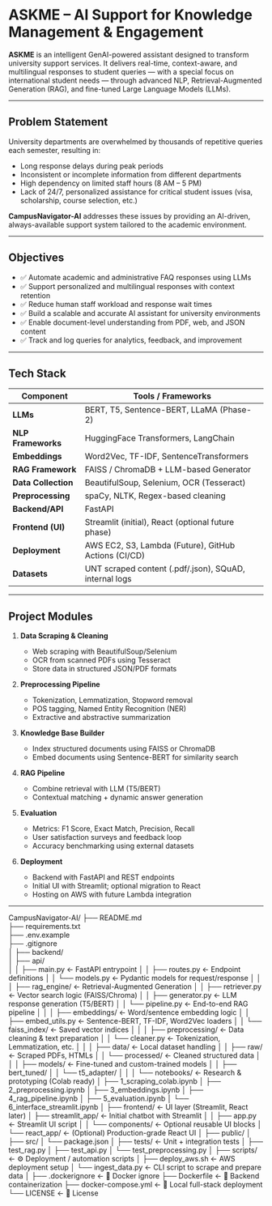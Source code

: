 # ASKME – AI Support for Knowledge Management & Engagement

**ASKME** is an intelligent GenAI-powered assistant designed to transform university support services. It delivers real-time, context-aware, and multilingual responses to student queries — with a special focus on international student needs — through advanced NLP, Retrieval-Augmented Generation (RAG), and fine-tuned Large Language Models (LLMs).

---

## Problem Statement

University departments are overwhelmed by thousands of repetitive queries each semester, resulting in:

- Long response delays during peak periods
- Inconsistent or incomplete information from different departments
- High dependency on limited staff hours (8 AM – 5 PM)
- Lack of 24/7, personalized assistance for critical student issues (visa, scholarship, course selection, etc.)

**CampusNavigator-AI** addresses these issues by providing an AI-driven, always-available support system tailored to the academic environment.

---

## Objectives

- ✅ Automate academic and administrative FAQ responses using LLMs
- ✅ Support personalized and multilingual responses with context retention
- ✅ Reduce human staff workload and response wait times
- ✅ Build a scalable and accurate AI assistant for university environments
- ✅ Enable document-level understanding from PDF, web, and JSON content
- ✅ Track and log queries for analytics, feedback, and improvement

---

## Tech Stack

| Component             | Tools / Frameworks                                      |
|----------------------|----------------------------------------------------------|
| **LLMs**             | BERT, T5, Sentence-BERT, LLaMA (Phase-2)                |
| **NLP Frameworks**   | HuggingFace Transformers, LangChain                     |
| **Embeddings**       | Word2Vec, TF-IDF, SentenceTransformers                  |
| **RAG Framework**    | FAISS / ChromaDB + LLM-based Generator                  |
| **Data Collection**  | BeautifulSoup, Selenium, OCR (Tesseract)                |
| **Preprocessing**    | spaCy, NLTK, Regex-based cleaning                       |
| **Backend/API**      | FastAPI                                                  |
| **Frontend (UI)**    | Streamlit (initial), React (optional future phase)      |
| **Deployment**       | AWS EC2, S3, Lambda (Future), GitHub Actions (CI/CD)    |
| **Datasets**         | UNT scraped content (.pdf/.json), SQuAD, internal logs  |

---

## Project Modules

1. **Data Scraping & Cleaning**
   - Web scraping with BeautifulSoup/Selenium
   - OCR from scanned PDFs using Tesseract
   - Store data in structured JSON/PDF formats

2. **Preprocessing Pipeline**
   - Tokenization, Lemmatization, Stopword removal
   - POS tagging, Named Entity Recognition (NER)
   - Extractive and abstractive summarization

3. **Knowledge Base Builder**
   - Index structured documents using FAISS or ChromaDB
   - Embed documents using Sentence-BERT for similarity search

4. **RAG Pipeline**
   - Combine retrieval with LLM (T5/BERT)
   - Contextual matching + dynamic answer generation

5. **Evaluation**
   - Metrics: F1 Score, Exact Match, Precision, Recall
   - User satisfaction surveys and feedback loop
   - Accuracy benchmarking using external datasets

6. **Deployment**
   - Backend with FastAPI and REST endpoints
   - Initial UI with Streamlit; optional migration to React
   - Hosting on AWS with future Lambda integration

---
CampusNavigator-AI/
├── README.md                           
├── requirements.txt                   
├── .env.example                        
├── .gitignore                         
│
├── backend/                            
│   ├── api/                           
│   │   ├── main.py                     ← FastAPI entrypoint
│   │   ├── routes.py                   ← Endpoint definitions
│   │   └── models.py                   ← Pydantic models for request/response
│   │
│   ├── rag_engine/                     ← Retrieval-Augmented Generation
│   │   ├── retriever.py                ← Vector search logic (FAISS/Chroma)
│   │   ├── generator.py                ← LLM response generation (T5/BERT)
│   │   └── pipeline.py                 ← End-to-end RAG pipeline
│   │
│   ├── embeddings/                     ← Word/sentence embedding logic
│   │   ├── embed_utils.py              ← Sentence-BERT, TF-IDF, Word2Vec loaders
│   │   └── faiss_index/                ← Saved vector indices
│   │
│   ├── preprocessing/                  ← Data cleaning & text preparation
│   │   └── cleaner.py                  ← Tokenization, Lemmatization, etc.
│   │
│   ├── data/                           ← Local dataset handling
│   │   ├── raw/                        ← Scraped PDFs, HTMLs
│   │   └── processed/                  ← Cleaned structured data
│   │
│   ├── models/                         ← Fine-tuned and custom-trained models
│   │   ├── bert_tuned/
│   │   └── t5_adapter/
│   │
│   └── notebooks/                      ← Research & prototyping (Colab ready)
│       ├── 1_scraping_colab.ipynb
│       ├── 2_preprocessing.ipynb
│       ├── 3_embeddings.ipynb
│       ├── 4_rag_pipeline.ipynb
│       ├── 5_evaluation.ipynb
│       └── 6_interface_streamlit.ipynb
│
├── frontend/                           ← UI layer (Streamlit, React later)
│   ├── streamlit_app/                  ← Initial chatbot with Streamlit
│   │   ├── app.py                      ← Streamlit UI script
│   │   └── components/                 ← Optional reusable UI blocks
│   └── react_app/                      ← (Optional) Production-grade React UI
│       ├── public/
│       ├── src/
│       └── package.json
│
├── tests/                              ← Unit + integration tests
│   ├── test_rag.py
│   ├── test_api.py
│   └── test_preprocessing.py
│
├── scripts/                            ← ⚙️ Deployment / automation scripts
│   ├── deploy_aws.sh                   ← AWS deployment setup
│   └── ingest_data.py                  ← CLI script to scrape and prepare data
│
├── .dockerignore                       ← 🐳 Docker ignore
├── Dockerfile                          ← 🐳 Backend containerization
├── docker-compose.yml                  ← 🐳 Local full-stack deployment
└── LICENSE                             ← 📄 License
